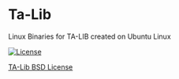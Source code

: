 # Ta-Lib

Linux Binaries for TA-LIB created on Ubuntu Linux

[![License](https://img.shields.io/badge/License-BSD%203--Clause-blue.svg)](https://opensource.org/licenses/BSD-3-Clause)

[TA-Lib BSD License](www.ta-lib.org)
